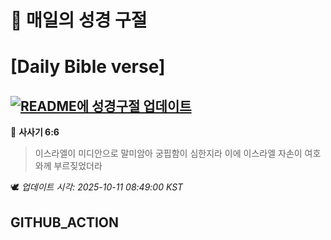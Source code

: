 # 🙏 매일의 성경 구절
# [Daily Bible verse]
## [![README에 성경구절 업데이트](https://github.com/DONGSUKA/first_test/actions/workflows/update-readme-bible.yml/badge.svg)](https://github.com/DONGSUKA/first_test/actions/workflows/update-readme-bible.yml)
<!-- START_BIBLE_VERSE -->
📖 **사사기 6:6**
> 이스라엘이 미디안으로 말미암아 궁핍함이 심한지라 이에 이스라엘 자손이 여호와께 부르짖었더라

🕊️ _업데이트 시각: 2025-10-11 08:49:00 KST_
  <!-- END_BIBLE_VERSE -->
## GITHUB_ACTION
